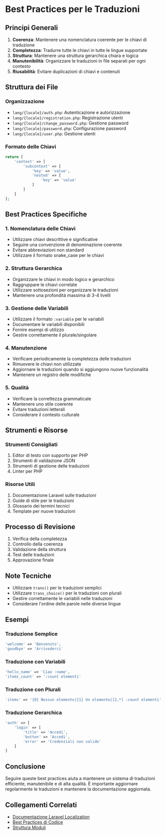 # Best Practices per le Traduzioni

## Principi Generali

1. **Coerenza**: Mantenere una nomenclatura coerente per le chiavi di traduzione
2. **Completezza**: Tradurre tutte le chiavi in tutte le lingue supportate
3. **Struttura**: Mantenere una struttura gerarchica chiara e logica
4. **Manutenibilità**: Organizzare le traduzioni in file separati per ogni contesto
5. **Riusabilità**: Evitare duplicazioni di chiavi e contenuti

## Struttura dei File

### Organizzazione

- `lang/{locale}/auth.php`: Autenticazione e autorizzazione
- `lang/{locale}/registration.php`: Registrazione utenti
- `lang/{locale}/change_password.php`: Gestione password
- `lang/{locale}/password.php`: Configurazione password
- `lang/{locale}/user.php`: Gestione utenti

### Formato delle Chiavi

```php
return [
    'context' => [
        'subcontext' => [
            'key' => 'value',
            'nested' => [
                'key' => 'value'
            ]
        ]
    ]
];
```

## Best Practices Specifiche

### 1. Nomenclatura delle Chiavi

- Utilizzare chiavi descrittive e significative
- Seguire una convenzione di denominazione coerente
- Evitare abbreviazioni non standard
- Utilizzare il formato snake_case per le chiavi

### 2. Struttura Gerarchica

- Organizzare le chiavi in modo logico e gerarchico
- Raggruppare le chiavi correlate
- Utilizzare sottosezioni per organizzare le traduzioni
- Mantenere una profondità massima di 3-4 livelli

### 3. Gestione delle Variabili

- Utilizzare il formato `:variable` per le variabili
- Documentare le variabili disponibili
- Fornire esempi di utilizzo
- Gestire correttamente il plurale/singolare

### 4. Manutenzione

- Verificare periodicamente la completezza delle traduzioni
- Rimuovere le chiavi non utilizzate
- Aggiornare le traduzioni quando si aggiungono nuove funzionalità
- Mantenere un registro delle modifiche

### 5. Qualità

- Verificare la correttezza grammaticale
- Mantenere uno stile coerente
- Evitare traduzioni letterali
- Considerare il contesto culturale

## Strumenti e Risorse

### Strumenti Consigliati

1. Editor di testo con supporto per PHP
2. Strumenti di validazione JSON
3. Strumenti di gestione delle traduzioni
4. Linter per PHP

### Risorse Utili

1. Documentazione Laravel sulle traduzioni
2. Guide di stile per le traduzioni
3. Glossario dei termini tecnici
4. Template per nuove traduzioni

## Processo di Revisione

1. Verifica della completezza
2. Controllo della coerenza
3. Validazione della struttura
4. Test delle traduzioni
5. Approvazione finale

## Note Tecniche

- Utilizzare `trans()` per le traduzioni semplici
- Utilizzare `trans_choice()` per le traduzioni con plurali
- Gestire correttamente le variabili nelle traduzioni
- Considerare l'ordine delle parole nelle diverse lingue

## Esempi

### Traduzione Semplice

```php
'welcome' => 'Benvenuto',
'goodbye' => 'Arrivederci'
```

### Traduzione con Variabili

```php
'hello_name' => 'Ciao :name',
'items_count' => ':count elementi'
```

### Traduzione con Plurali

```php
'items' => '{0} Nessun elemento|{1} Un elemento|[2,*] :count elementi'
```

### Traduzione Gerarchica

```php
'auth' => [
    'login' => [
        'title' => 'Accedi',
        'button' => 'Accedi',
        'error' => 'Credenziali non valide'
    ]
]
```

## Conclusione

Seguire queste best practices aiuta a mantenere un sistema di traduzioni efficiente, manutenibile e di alta qualità. È importante aggiornare regolarmente le traduzioni e mantenere la documentazione aggiornata.

## Collegamenti Correlati
- [Documentazione Laravel Localization](https://laravel.com/docs/localization)
- [Best Practices di Codice](./CODE_BEST_PRACTICES.md)
- [Struttura Moduli](./MODULE_STRUCTURE.md) 
